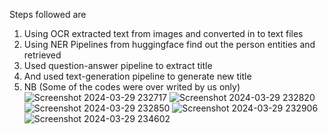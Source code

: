 Steps followed are
1. Using OCR extracted text from images and converted in to text files
2. Using NER Pipelines from huggingface find out the person entities and retrieved
3. Used question-answer pipeline to extract title
4. And used text-generation pipeline to generate new title
5. NB (Some of the codes were over writed by us only)
![Screenshot 2024-03-29 232717](https://github.com/Anuragchandra221/Hackathon-24/assets/66366665/b86d9134-aa7a-4eba-9c91-a9211807b3e0)
![Screenshot 2024-03-29 232820](https://github.com/Anuragchandra221/Hackathon-24/assets/66366665/6825be13-b715-4f9f-b1e2-8042c147654d)
![Screenshot 2024-03-29 232850](https://github.com/Anuragchandra221/Hackathon-24/assets/66366665/9885b149-ad23-481d-bbac-72891ac77668)
![Screenshot 2024-03-29 232906](https://github.com/Anuragchandra221/Hackathon-24/assets/66366665/f6368329-be77-4fe9-b168-96021722ef01)
![Screenshot 2024-03-29 234602](https://github.com/Anuragchandra221/Hackathon-24/assets/66366665/484a0d88-fd5e-4bf9-be26-ca8c97dfb6c8)
